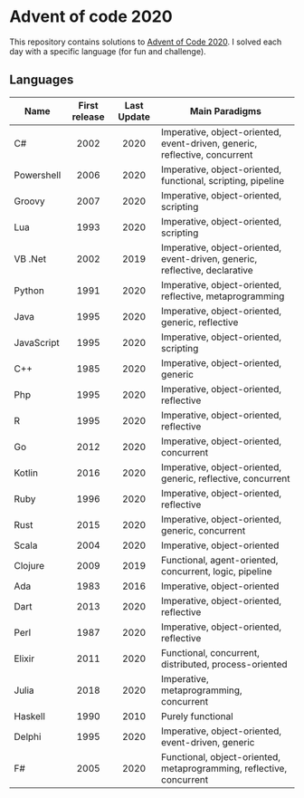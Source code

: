 # Advent of code 2020

This repository contains solutions to [Advent of Code 2020](https://adventofcode.com/2020).
I solved each day with a specific language (for fun and challenge).


## Languages

| Name          | First release  | Last Update  |  Main Paradigms |
| ------------- |:--------------:|:------------:|-----------------|
| C#            | 2002           | 2020         | Imperative, object-oriented, event-driven, generic, reflective, concurrent |
| Powershell    | 2006           | 2020         | Imperative, object-oriented, functional, scripting, pipeline | 
| Groovy        | 2007           | 2020         | Imperative, object-oriented, scripting | 
| Lua           | 1993           | 2020         | Imperative, object-oriented, scripting | 
| VB .Net       | 2002           | 2019         | Imperative, object-oriented, event-driven, generic, reflective, declarative | 
| Python        | 1991           | 2020         | Imperative, object-oriented, reflective, metaprogramming | 
| Java          | 1995           | 2020         | Imperative, object-oriented, generic, reflective |
| JavaScript    | 1995           | 2020         | Imperative, object-oriented, scripting |
| C++           | 1985           | 2020         | Imperative, object-oriented, generic |
| Php           | 1995           | 2020         | Imperative, object-oriented, reflective |
| R             | 1995           | 2020         | Imperative, object-oriented, reflective |
| Go            | 2012           | 2020         | Imperative, object-oriented, concurrent |
| Kotlin        | 2016           | 2020         | Imperative, object-oriented, generic, reflective, concurrent |
| Ruby          | 1996           | 2020         | Imperative, object-oriented, reflective |
| Rust          | 2015           | 2020         | Imperative, object-oriented, generic, concurrent |
| Scala         | 2004           | 2020         | Imperative, object-oriented |
| Clojure       | 2009           | 2019         | Functional, agent-oriented, concurrent, logic, pipeline | 
| Ada           | 1983           | 2016         | Imperative, object-oriented     |
| Dart          | 2013           | 2020         | Imperative, object-oriented, reflective |
| Perl          | 1987           | 2020         | Imperative, object-oriented, reflective |
| Elixir        | 2011           | 2020         | Functional, concurrent, distributed, process-oriented | 
| Julia         | 2018           | 2020         | Imperative, metaprogramming, concurrent |
| Haskell       | 1990           | 2010         | Purely functional | 
| Delphi        | 1995           | 2020         | Imperative, object-oriented, event-driven, generic |
| F#            | 2005           | 2020         | Functional, object-oriented, metaprogramming, reflective, concurrent | 
